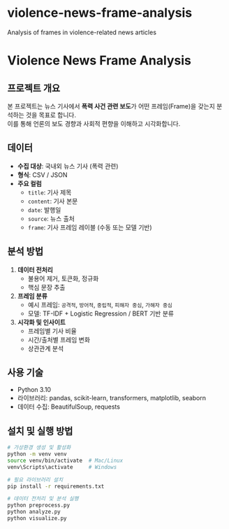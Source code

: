 # violence-news-frame-analysis
Analysis of frames in violence-related news articles

# Violence News Frame Analysis

## 프로젝트 개요
본 프로젝트는 뉴스 기사에서 **폭력 사건 관련 보도**가 어떤 프레임(Frame)을 갖는지 분석하는 것을 목표로 합니다.  
이를 통해 언론의 보도 경향과 사회적 편향을 이해하고 시각화합니다.

## 데이터
- **수집 대상**: 국내외 뉴스 기사 (폭력 관련)
- **형식**: CSV / JSON
- **주요 컬럼**
  - `title`: 기사 제목
  - `content`: 기사 본문
  - `date`: 발행일
  - `source`: 뉴스 출처
  - `frame`: 기사 프레임 레이블 (수동 또는 모델 기반)

## 분석 방법
1. **데이터 전처리**
   - 불용어 제거, 토큰화, 정규화
   - 핵심 문장 추출
2. **프레임 분류**
   - 예시 프레임: `공격적`, `방어적`, `중립적`, `피해자 중심`, `가해자 중심`
   - 모델: TF-IDF + Logistic Regression / BERT 기반 분류
3. **시각화 및 인사이트**
   - 프레임별 기사 비율
   - 시간/출처별 프레임 변화
   - 상관관계 분석

## 사용 기술
- Python 3.10
- 라이브러리: pandas, scikit-learn, transformers, matplotlib, seaborn
- 데이터 수집: BeautifulSoup, requests

## 설치 및 실행 방법
```bash
# 가상환경 생성 및 활성화
python -m venv venv
source venv/bin/activate  # Mac/Linux
venv\Scripts\activate     # Windows

# 필요 라이브러리 설치
pip install -r requirements.txt

# 데이터 전처리 및 분석 실행
python preprocess.py
python analyze.py
python visualize.py
